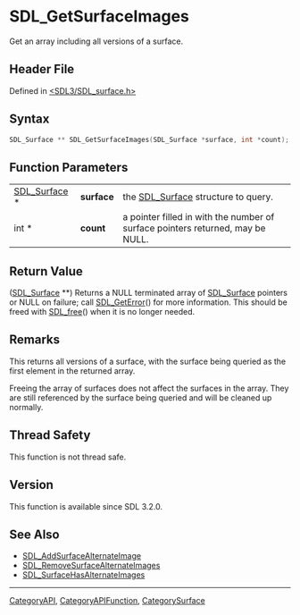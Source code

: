 # SDL_GetSurfaceImages

Get an array including all versions of a surface.

## Header File

Defined in [<SDL3/SDL_surface.h>](https://github.com/libsdl-org/SDL/blob/main/include/SDL3/SDL_surface.h)

## Syntax

```c
SDL_Surface ** SDL_GetSurfaceImages(SDL_Surface *surface, int *count);
```

## Function Parameters

|                              |             |                                                                                |
| ---------------------------- | ----------- | ------------------------------------------------------------------------------ |
| [SDL_Surface](SDL_Surface) * | **surface** | the [SDL_Surface](SDL_Surface) structure to query.                             |
| int *                        | **count**   | a pointer filled in with the number of surface pointers returned, may be NULL. |

## Return Value

([SDL_Surface](SDL_Surface) **) Returns a NULL terminated array of
[SDL_Surface](SDL_Surface) pointers or NULL on failure; call
[SDL_GetError](SDL_GetError)() for more information. This should be freed
with [SDL_free](SDL_free)() when it is no longer needed.

## Remarks

This returns all versions of a surface, with the surface being queried as
the first element in the returned array.

Freeing the array of surfaces does not affect the surfaces in the array.
They are still referenced by the surface being queried and will be cleaned
up normally.

## Thread Safety

This function is not thread safe.

## Version

This function is available since SDL 3.2.0.

## See Also

- [SDL_AddSurfaceAlternateImage](SDL_AddSurfaceAlternateImage)
- [SDL_RemoveSurfaceAlternateImages](SDL_RemoveSurfaceAlternateImages)
- [SDL_SurfaceHasAlternateImages](SDL_SurfaceHasAlternateImages)

----
[CategoryAPI](CategoryAPI), [CategoryAPIFunction](CategoryAPIFunction), [CategorySurface](CategorySurface)

